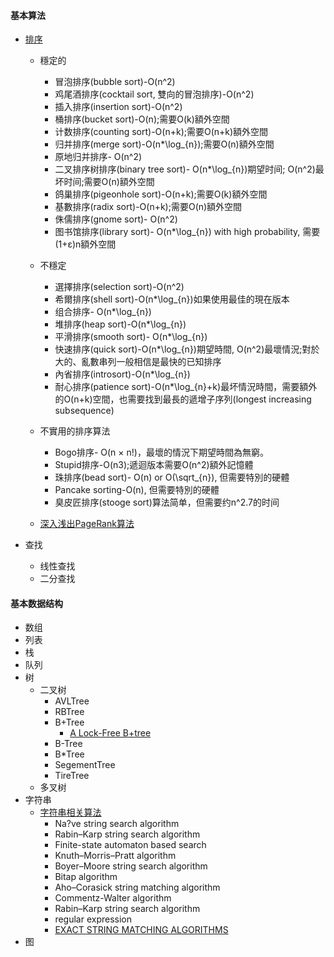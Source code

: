 #### 基本算法
- [排序](http://zh.wikipedia.org/wiki/%E6%8E%92%E5%BA%8F%E7%AE%97%E6%B3%95)
    - 穩定的
        - 冒泡排序(bubble sort)-O(n^2)
        - 鸡尾酒排序(cocktail sort, 雙向的冒泡排序)-O(n^2)
        - 插入排序(insertion sort)-O(n^2)
        - 桶排序(bucket sort)-O(n);需要O(k)額外空間
        - 计数排序(counting sort)-O(n+k);需要O(n+k)額外空間
        - 归并排序(merge sort)-O(n*\log_{n});需要O(n)額外空間
        - 原地归并排序- O(n^2)
        - 二叉排序树排序(binary tree sort)- O(n*\log_{n})期望时间; O(n^2)最坏时间;需要O(n)額外空間
        - 鸽巢排序(pigeonhole sort)-O(n+k);需要O(k)額外空間
        - 基數排序(radix sort)-O(n+k);需要O(n)額外空間
        - 侏儒排序(gnome sort)- O(n^2)
        - 图书馆排序(library sort)- O(n*\log_{n}) with high probability, 需要(1+ε)n額外空間

    - 不穩定
        - 選擇排序(selection sort)-O(n^2)
        - 希爾排序(shell sort)-O(n*\log_{n})如果使用最佳的現在版本
        - 组合排序- O(n*\log_{n})
        - 堆排序(heap sort)-O(n*\log_{n})
        - 平滑排序(smooth sort)- O(n*\log_{n})
        - 快速排序(quick sort)-O(n*\log_{n})期望時間,  O(n^2)最壞情況;對於大的、亂數串列一般相信是最快的已知排序
        - 內省排序(introsort)-O(n*\log_{n})
        - 耐心排序(patience sort)-O(n*\log_{n}+k)最坏情況時間，需要額外的O(n+k)空間，也需要找到最長的遞增子序列(longest increasing subsequence)
    
    - 不實用的排序算法
        - Bogo排序- O(n × n!)，最壞的情況下期望時間為無窮。
        - Stupid排序-O(n3);遞迴版本需要O(n^2)額外記憶體
        - 珠排序(bead sort)- O(n) or O(\sqrt_{n}), 但需要特別的硬體
        - Pancake sorting-O(n), 但需要特別的硬體
        - 臭皮匠排序(stooge sort)算法简单，但需要约n^2.7的时间
    - [深入浅出PageRank算法](https://segmentfault.com/a/1190000000711128)


- 查找
    - 线性查找
    - 二分查找
    
#### 基本数据结构
- 数组
- 列表
- 栈
- 队列
- 树
    - 二叉树
        - AVLTree
        - RBTree
        - B+Tree
          - [A Lock-Free B+tree](http://www.cs.technion.ac.il/~anastas/lfbtree-spaa.pdf) 
        - B-Tree
        - B*Tree
        - SegementTree
        - TireTree
    - 多叉树
- 字符串
    - [字符串相关算法](http://en.wikipedia.org/wiki/String_searching_algorithm) 
        - Na?ve string search algorithm
        - Rabin–Karp string search algorithm
        - Finite-state automaton based search
        - Knuth–Morris–Pratt algorithm
        - Boyer–Moore string search algorithm
        - Bitap algorithm
        - Aho–Corasick string matching algorithm
        - Commentz-Walter algorithm
        - Rabin–Karp string search algorithm
        - regular expression
        - [EXACT STRING MATCHING ALGORITHMS](http://www-igm.univ-mlv.fr/~lecroq/string/)
- 图
